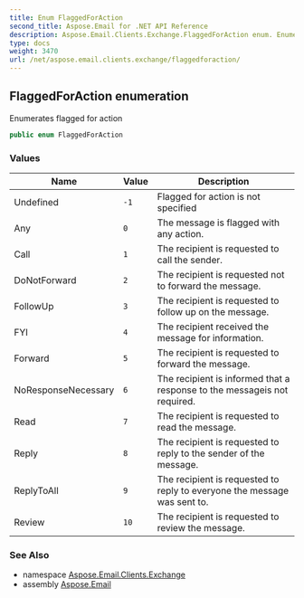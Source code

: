 ```yaml
---
title: Enum FlaggedForAction
second_title: Aspose.Email for .NET API Reference
description: Aspose.Email.Clients.Exchange.FlaggedForAction enum. Enumerates flagged for action
type: docs
weight: 3470
url: /net/aspose.email.clients.exchange/flaggedforaction/
---
```

## FlaggedForAction enumeration

Enumerates flagged for action

```csharp
public enum FlaggedForAction
```

### Values

| Name | Value | Description |
| --- | --- | --- |
| Undefined | `-1` | Flagged for action is not specified |
| Any | `0` | The message is flagged with any action. |
| Call | `1` | The recipient is requested to call the sender. |
| DoNotForward | `2` | The recipient is requested not to forward the message. |
| FollowUp | `3` | The recipient is requested to follow up on the message. |
| FYI | `4` | The recipient received the message for information. |
| Forward | `5` | The recipient is requested to forward the message. |
| NoResponseNecessary | `6` | The recipient is informed that a response to the messageis not required. |
| Read | `7` | The recipient is requested to read the message. |
| Reply | `8` | The recipient is requested to reply to the sender of the message. |
| ReplyToAll | `9` | The recipient is requested to reply to everyone the message was sent to. |
| Review | `10` | The recipient is requested to review the message. |

### See Also

* namespace [Aspose.Email.Clients.Exchange](../../aspose.email.clients.exchange/)
* assembly [Aspose.Email](../../)


